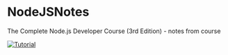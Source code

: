 # NodeJSNotes
The Complete Node.js Developer Course (3rd Edition) - notes from course


[![Tutorial](https://user-images.githubusercontent.com/20374208/74544187-65f83f00-4f4f-11ea-9f77-29f8b8a28e07.jpg)](https://www.udemy.com/course/the-complete-nodejs-developer-course-2/)
